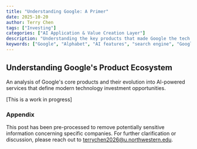 ```yaml
---
title: "Understanding Google: A Primer"
date: 2025-10-20
author: Terry Chen
tags: ["Investing"]
categories: ["AI Application & Value Creation Layer"]
description: "Understanding the key products that made Google the tech giant today, with a deepdive on new AI features. Exploring Google's evolution from search to AI-powered ecosystem and investment implications."
keywords: ["Google", "Alphabet", "AI features", "search engine", "Google Learn about", "Google Cloud Platform","Google NotebookLM", "artificial intelligence", "technology investment"]
---
```


## Understanding Google's Product Ecosystem

An analysis of Google's core products and their evolution into AI-powered services that define modern technology investment opportunities.

[This is a work in progress]

### Appendix 
This post has been pre-processed to remove potentially sensitive information concerning specific companies. For further clarification or discussion, please reach out to terrychen2026@u.northwestern.edu.